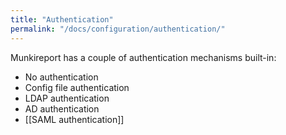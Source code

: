 ```yaml
---
title: "Authentication"
permalink: "/docs/configuration/authentication/"
---
```

Munkireport has a couple of authentication mechanisms built-in:

* No authentication
* Config file authentication
* LDAP authentication
* AD authentication
* [[SAML authentication]]
